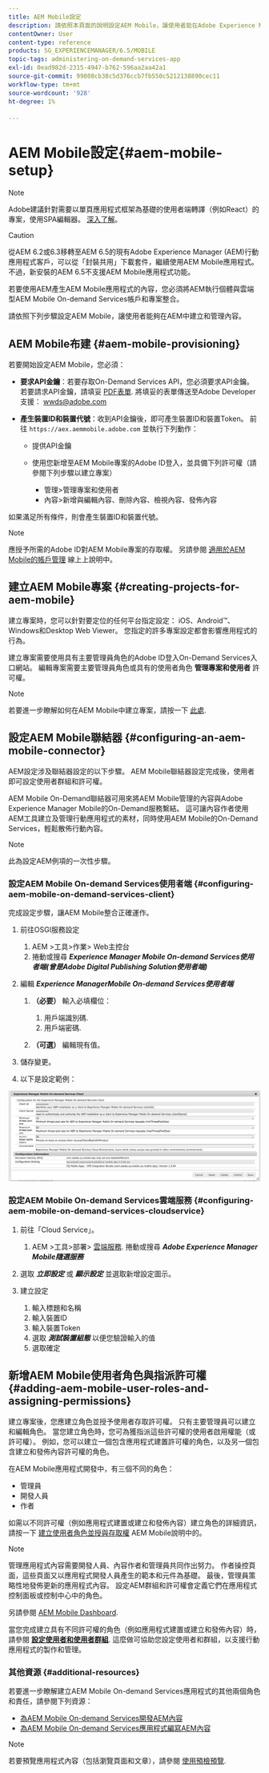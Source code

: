 ```yaml
---
title: AEM Mobile設定
description: 請依照本頁面的說明設定AEM Mobile，讓使用者能在Adobe Experience Manager (AEM)中建立和管理內容。 本頁提供整合AEM執行個體與雲端型AEM Mobile On-demand Services帳戶和專案的相關資訊。
contentOwner: User
content-type: reference
products: SG_EXPERIENCEMANAGER/6.5/MOBILE
topic-tags: administering-on-demand-services-app
exl-id: 0ead982d-2315-4947-b762-596aa2aa42a1
source-git-commit: 99808cb38c5d376ccb7fb550c5212138890cec11
workflow-type: tm+mt
source-wordcount: '928'
ht-degree: 1%

---
```


# AEM Mobile設定{#aem-mobile-setup}

>[!NOTE]
>
>Adobe建議針對需要以單頁應用程式框架為基礎的使用者端轉譯（例如React）的專案，使用SPA編輯器。 [深入了解](/help/sites-developing/spa-overview.md)。

>[!CAUTION]
>
>從AEM 6.2或6.3移轉至AEM 6.5的現有Adobe Experience Manager (AEM)行動應用程式客戶，可以從「封裝共用」下載套件，繼續使用AEM Mobile應用程式。 不過，新安裝的AEM 6.5不支援AEM Mobile應用程式功能。

若要使用AEM產生AEM Mobile應用程式的內容，您必須將AEM執行個體與雲端型AEM Mobile On-demand Services帳戶和專案整合。

請依照下列步驟設定AEM Mobile，讓使用者能夠在AEM中建立和管理內容。

## AEM Mobile布建 {#aem-mobile-provisioning}

若要開始設定AEM Mobile，您必須：

* **要求API金鑰**：若要存取On-Demand Services API，您必須要求API金鑰。 若要請求API金鑰，請填妥 [PDF表單](https://helpx.adobe.com/digital-publishing-solution/help/aem-mobile-end-of-life-faq.html). 將填妥的表單傳送至Adobe Developer支援： [wwds@adobe.com](mailto:wwds@adobe.com)

* **產生裝置ID和裝置代號**：收到API金鑰後，即可產生裝置ID和裝置Token。 前往 `https://aex.aemmobile.adobe.com` 並執行下列動作：

   * 提供API金鑰
   * 使用您新增至AEM Mobile專案的Adobe ID登入，並具備下列許可權（請參閱下列步驟以建立專案）

      * 管理>管理專案和使用者
      * 內容>新增與編輯內容、刪除內容、檢視內容、發佈內容

如果滿足所有條件，則會產生裝置ID和裝置代號。

>[!NOTE]
>
>應授予所需的Adobe ID對AEM Mobile專案的存取權。 另請參閱 [適用於AEM Mobile的帳戶管理](https://helpx.adobe.com/digital-publishing-solution/help/aem-mobile-end-of-life-faq.html) 線上上說明中。

## 建立AEM Mobile專案 {#creating-projects-for-aem-mobile}

建立專案時，您可以針對要定位的任何平台指定設定： iOS、Android™、Windows和Desktop Web Viewer。 您指定的許多專案設定都會影響應用程式的行為。

建立專案需要使用具有主要管理員角色的Adobe ID登入On-Demand Services入口網站。 編輯專案需要主要管理員角色或具有的使用者角色 **管理專案和使用者** 許可權。

>[!NOTE]
>
>若要進一步瞭解如何在AEM Mobile中建立專案，請按一下 [此處](https://helpx.adobe.com/digital-publishing-solution/help/creating-projects.html).

## 設定AEM Mobile聯結器 {#configuring-an-aem-mobile-connector}

AEM設定涉及聯結器設定的以下步驟。 AEM Mobile聯結器設定完成後，使用者即可設定使用者群組和許可權。

AEM Mobile On-Demand聯結器可用來將AEM Mobile管理的內容與Adobe Experience Manager Mobile的On-Demand服務繫結。 這可讓內容作者使用AEM工具建立及管理行動應用程式的素材，同時使用AEM Mobile的On-Demand Services，輕鬆散佈行動內容。

>[!NOTE]
>
>此為設定AEM例項的一次性步驟。

### 設定AEM Mobile On-demand Services使用者端 {#configuring-aem-mobile-on-demand-services-client}

完成設定步驟，讓AEM Mobile整合正確運作。

1. 前往OSGI服務設定

   1. AEM >工具>作業> Web主控台
   1. 捲動或搜尋 ***Experience Manager Mobile On-demand Services使用者端(曾是Adobe Digital Publishing Solution使用者端)***

1. 編輯 ***Experience ManagerMobile On-demand Services使用者端***

   1. **（必要）** 輸入必填欄位：

      1. 用戶端識別碼.
      1. 用戶端密碼.

   1. **（可選）** 編輯現有值。

1. 儲存變更。
1. 以下是設定範例：

![chlimage_1-53](assets/chlimage_1-53.png)

### 設定AEM Mobile On-demand Services雲端服務 {#configuring-aem-mobile-on-demand-services-cloudservice}

1. 前往「Cloud Service」。

   1. AEM >工具>部署> [雲端服務](http://localhost:4502/libs/cq/core/content/tools/cloudservices.html). 捲動或搜尋 ***Adobe Experience Manager Mobile隨選服務***

1. 選取 ***立即設定*** 或 ***顯示設定*** 並選取新增設定圖示。

1. 建立設定

   1. 輸入標題和名稱
   1. 輸入裝置ID
   1. 輸入裝置Token
   1. 選取 ***測試裝置組態*** 以便您驗證輸入的值
   1. 選取確定

## 新增AEM Mobile使用者角色與指派許可權 {#adding-aem-mobile-user-roles-and-assigning-permissions}

建立專案後，您應建立角色並授予使用者存取許可權。 只有主要管理員可以建立和編輯角色。 當您建立角色時，您可為獲指派這些許可權的使用者啟用權能（或許可權）。 例如，您可以建立一個包含應用程式建置許可權的角色，以及另一個包含建立和發佈內容許可權的角色。

在AEM Mobile應用程式開發中，有三個不同的角色：

* 管理員
* 開發人員
* 作者

如需以不同許可權（例如應用程式建置或建立和發佈內容）建立角色的詳細資訊，請按一下 [建立使用者角色並授與存取權](https://helpx.adobe.com/digital-publishing-solution/help/account-admin-dps.html) AEM Mobile說明中的。

>[!NOTE]
>
>管理應用程式內容需要開發人員、內容作者和管理員共同作出努力。 作者操控頁面，這些頁面又以應用程式開發人員產生的範本和元件為基礎。 最後，管理員策略性地發佈更新的應用程式內容。 設定AEM群組和許可權會定義它們在應用程式控制面板或控制中心中的角色。
>
>另請參閱 [AEM Mobile Dashboard](/help/mobile/mobile-apps-ondemand-application-dashboard.md).

當您完成建立具有不同許可權的角色（例如應用程式建置或建立和發佈內容）時，請參閱 [**設定使用者和使用者群組**](/help/mobile/aem-mobile-configure-users.md). 這麼做可協助您設定使用者和群組，以支援行動應用程式的製作和管理。

### 其他資源 {#additional-resources}

若要進一步瞭解建立AEM Mobile On-demand Services應用程式的其他兩個角色和責任，請參閱下列資源：

* [為AEM Mobile On-demand Services開發AEM內容](/help/mobile/aem-mobile-on-demand.md)
* [為AEM Mobile On-demand Services應用程式編寫AEM內容](/help/mobile/mobile-apps-ondemand.md)

>[!NOTE]
>
>若要預覽應用程式內容（包括瀏覽頁面和文章），請參閱 [使用預檢預覽](/help/mobile/aem-mobile-manage-ondemand-services.md).
